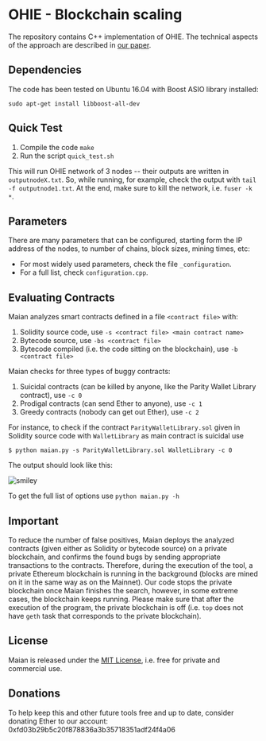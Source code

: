 # OHIE - Blockchain scaling

The repository contains C++ implementation of OHIE. 
The technical aspects of the approach are described in [our paper](https://arxiv.org/pdf/1811.12628.pdf). 

## Dependencies

The code has been tested on Ubuntu 16.04 with Boost ASIO library installed:

	sudo apt-get install libboost-all-dev

## Quick Test

1. Compile the code `make` 
2. Run the script `quick_test.sh`

This will run OHIE network of 3 nodes -- their outputs are written in `outputnodeX.txt`. So, while running, for example, check the output with `tail -f outputnode1.txt`. 
At the end, make sure to kill the network, i.e. `fuser -k *`.

## Parameters

There are many parameters that can be configured, starting form the IP address of the nodes, to number of chains, block sizes, mining times, etc: 
- For most widely used parameters, check the file `_configuration`. 
- For a full list, check `configuration.cpp`. 

## Evaluating Contracts
Maian analyzes smart contracts defined in a file `<contract file>` with:  

1. Solidity source code, use `-s <contract file> <main contract name>`
2. Bytecode source, use `-bs <contract file>`
3. Bytecode compiled (i.e. the code sitting on the blockchain), use `-b <contract file>`

Maian checks for three types of buggy contracts:

1. Suicidal contracts (can be killed by anyone, like the Parity Wallet Library contract), use `-c 0`
2. Prodigal contracts (can send Ether to anyone), use `-c 1`
3. Greedy contracts (nobody can get out Ether), use `-c 2`

For instance, to check if the contract `ParityWalletLibrary.sol` given in Solidity source code with `WalletLibrary` as main contract is suicidal use

	$ python maian.py -s ParityWalletLibrary.sol WalletLibrary -c 0

The output should look like this:

![smiley](maian.png)

To get the full list of options use `python maian.py -h`



## Important

To reduce the number of false positives, Maian deploys the analyzed contracts (given either as Solidity or bytecode source) on 
a private blockchain, and confirms the found bugs by sending appropriate transactions to the contracts. 
Therefore, during the execution of the tool, a private Ethereum blockchain is running in the background (blocks are mined on it in the same way as on the Mainnet). Our code stops the private blockchain once Maian finishes the search, however, in some  extreme cases, the blockchain keeps running. Please make sure that after the execution of the program, the private blockchain is off (i.e. `top` does not have `geth` task that corresponds to the private blockchain). 

## License

Maian is released under the [MIT License](https://opensource.org/licenses/MIT), i.e. free for private and commercial use.

## Donations

To help keep this and other future tools free and up to date, consider donating Ether to our account: 0xfd03b29b5c20f878836a3b35718351adf24f4a06
 
